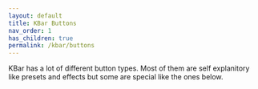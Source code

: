 ```yaml
---
layout: default
title: KBar Buttons
nav_order: 1
has_children: true
permalink: /kbar/buttons
---
```

KBar has a lot of different button types.  Most of them are self explanitory like presets and effects but some are special like the ones below.